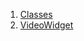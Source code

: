 

1. [Classes](file-___home_harshil_Desktop_open-source_palisadoes_talawa_lib_widgets_video_widget/#classes)
2. [VideoWidget](file-___home_harshil_Desktop_open-source_palisadoes_talawa_lib_widgets_video_widget/VideoWidget-class.html)

